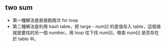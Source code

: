 ## two sum

- 第一種解法是直接跑兩次 for loop
- 第二種解法是利用 hash table，把 targe - num[i] 的差值存入 table，這個值就是要找的另一個 number。用 loop 往下找 num[i]，檢查 num[i] 是否存在於 table 中。
